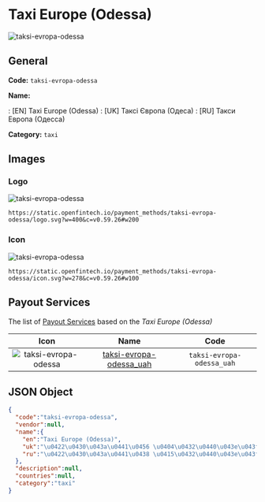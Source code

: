 
# Taxi Europe (Odessa) 
![taksi-evropa-odessa](https://static.openfintech.io/payment_methods/taksi-evropa-odessa/logo.svg?w=400&c=v0.59.26#w200)  

## General 
**Code:** `taksi-evropa-odessa` 
 
**Name:** 
 
:	[EN] Taxi Europe (Odessa) 
:	[UK] Таксі Європа (Одеса) 
:	[RU] Такси Европа (Одесса) 
 
**Category:** `taxi` 
 

## Images 

### Logo 
![taksi-evropa-odessa](https://static.openfintech.io/payment_methods/taksi-evropa-odessa/logo.svg?w=400&c=v0.59.26#w200)  

```
https://static.openfintech.io/payment_methods/taksi-evropa-odessa/logo.svg?w=400&c=v0.59.26#w200
```  

### Icon 
![taksi-evropa-odessa](https://static.openfintech.io/payment_methods/taksi-evropa-odessa/icon.svg?w=278&c=v0.59.26#w100)  

```
https://static.openfintech.io/payment_methods/taksi-evropa-odessa/icon.svg?w=278&c=v0.59.26#w100
```  

## Payout Services 
 
The list of [Payout Services](/payout-services/) based on the _Taxi Europe (Odessa)_ 

|Icon|Name|Code| 
|:---:|:---:|:---:| 
|![taksi-evropa-odessa](https://static.openfintech.io/payout_methods/taksi-evropa-odessa/icon.svg?w=278&c=v0.59.26#w40) |[taksi-evropa-odessa_uah](/payout-services/taksi-evropa-odessa_uah/)|`taksi-evropa-odessa_uah`| 
 

## JSON Object 

```json
{
  "code":"taksi-evropa-odessa",
  "vendor":null,
  "name":{
    "en":"Taxi Europe (Odessa)",
    "uk":"\u0422\u0430\u043a\u0441\u0456 \u0404\u0432\u0440\u043e\u043f\u0430 (\u041e\u0434\u0435\u0441\u0430)",
    "ru":"\u0422\u0430\u043a\u0441\u0438 \u0415\u0432\u0440\u043e\u043f\u0430 (\u041e\u0434\u0435\u0441\u0441\u0430)"
  },
  "description":null,
  "countries":null,
  "category":"taxi"
}
```  
